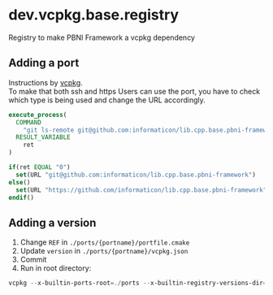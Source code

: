# dev.vcpkg.base.registry
Registry to make PBNI Framework a vcpkg dependency

## Adding a port
Instructions by [vcpkg](https://learn.microsoft.com/en-us/vcpkg/produce/publish-to-a-git-registry).  
To make that both ssh and https Users can use the port,
you have to check which type is being used and change the URL accordingly.
```cmake
execute_process(
  COMMAND
    "git ls-remote git@github.com:informaticon/lib.cpp.base.pbni-framework"
  RESULT_VARIABLE
    ret
)

if(ret EQUAL "0")
  set(URL "git@github.com:informaticon/lib.cpp.base.pbni-framework")
else()
  set(URL "https://github.com/informaticon/lib.cpp.base.pbni-framework")
endif()
```

## Adding a version
1. Change `REF` in `./ports/{portname}/portfile.cmake`
2. Update `version` in `./ports/{portname}/vcpkg.json`
3. Commit
4. Run in root directory:

```ps1
vcpkg --x-builtin-ports-root=./ports --x-builtin-registry-versions-dir=./versions x-add-version {portname} --verbose
```

